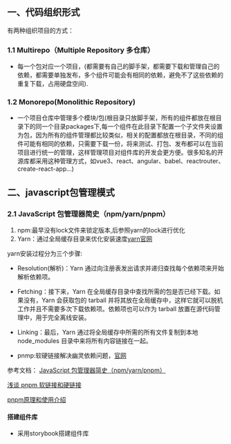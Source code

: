 ## 一、代码组织形式
有两种组织项目的方式：
### 1.1 Multirepo（Multiple Repository 多仓库）
* 每一个包对应一个项目，(都需要有自己的脚手架，都需要下载和管理自己的依赖，都需要单独发布，多个组件可能会有相同的依赖，避免不了这些依赖的重复下载，占用硬盘空间).

### 1.2 Monorepo(Monolithic Repository)
* 一个项目仓库中管理多个模块/包(根目录只放脚手架，所有的组件都放在根目录下的同一个目录packages下,每一个组件在此目录下配置一个子文件夹设置为包，因为所有的组件管理都比较类似，相关的配置都放在根目录，不同的组件可能有相同的依赖，只需要下载一份，将来测试、打包、发布都可以在当前项目进行统一的管理，这样管理项目对组件库的开发会更方便。很多知名的开源库都采用这种管理方式，如vue3、react、angular、babel、reactrouter、create-react-app...)

## 二、javascript包管理模式
### 2.1 JavaScript 包管理器简史（npm/yarn/pnpm）
1. npm:最早没有lock文件来锁定版本,后参照yarn的lock进行优化
2. Yarn：通过全局缓存目录来优化安装速度[yarn官网](https://yarn.bootcss.com/)

yarn安装过程分为三个步骤:
* Resolution(解析)：Yarn 通过向注册表发出请求并递归查找每个依赖项来开始解析依赖项。

* Fetching：接下来，Yarn 在全局缓存目录中查找所需的包是否已经下载。如果没有，Yarn 会获取包的 tarball 并将其放在全局缓存中，这样它就可以脱机工作并且不需要多次下载依赖项。依赖项也可以作为 tarball 放置在源代码管理中，用于完全离线安装。

* Linking：最后，Yarn 通过将全局缓存中所需的所有文件复制到本地 node_modules 目录中来将所有内容链接在一起。
* pnmp:软硬链接解决幽灵依赖问题，[官网](https://pnpm.io/zh/motivation)

参考文档：
[JavaScript 包管理器简史（npm/yarn/pnpm）](https://mp.weixin.qq.com/s?__biz=MjM5MTA1MjAxMQ==&mid=2651252081&idx=1&sn=f88298129fa96dea91b85a2d6b6e1b6d&scene=21#wechat_redirect)

[浅谈 pnpm 软链接和硬链接](https://zhuanlan.zhihu.com/p/442133074)

[pnpm原理和使用介绍](https://juejin.cn/post/7053340250210795557)


####  搭建组件库
* 采用storybook搭建组件库
